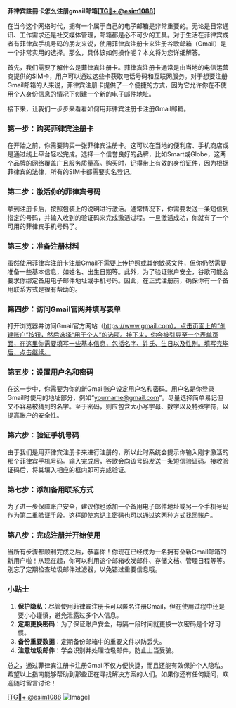 **菲律宾註冊卡怎么注册gmail邮箱[[TG💪+ @esim1088](https://t.me/s/esim1088)]**

在当今这个网络时代，拥有一个属于自己的电子邮箱是非常重要的。无论是日常通讯、工作需求还是社交媒体管理，邮箱都是必不可少的工具。对于生活在菲律宾或者有菲律宾手机号码的朋友来说，使用菲律宾注册卡来注册谷歌邮箱（Gmail）是一个非常实用的选择。那么，具体该如何操作呢？本文将为您详细解答。

首先，我们需要了解什么是菲律宾注册卡。菲律宾注册卡通常是由当地的电信运营商提供的SIM卡，用户可以通过这些卡获取电话号码和互联网服务。对于想要注册Gmail邮箱的人来说，菲律宾注册卡提供了一个便捷的方式，因为它允许你在不使用个人身份信息的情况下创建一个新的电子邮件地址。

接下来，让我们一步步来看看如何用菲律宾注册卡注册Gmail邮箱。

### 第一步：购买菲律宾注册卡

在开始之前，你需要购买一张菲律宾注册卡。这可以在当地的便利店、手机商店或是通过线上平台轻松完成。选择一个信誉良好的品牌，比如Smart或Globe，这两个品牌的网络覆盖广且服务质量高。购买时，记得带上有效的身份证件，因为根据菲律宾的法律，所有的SIM卡都需要实名登记。

### 第二步：激活你的菲律宾号码

拿到注册卡后，按照包装上的说明进行激活。通常情况下，你需要发送一条短信到指定的号码，并输入收到的验证码来完成激活过程。一旦激活成功，你就有了一个可用的菲律宾手机号码了。

### 第三步：准备注册材料

虽然使用菲律宾注册卡注册Gmail不需要上传护照或其他敏感文件，但你仍然需要准备一些基本信息，如姓名、出生日期等。此外，为了验证账户安全，谷歌可能会要求你绑定备用电子邮件地址或手机号码。因此，在正式注册前，确保你有一个备用联系方式是很有帮助的。

### 第四步：访问Gmail官网并填写表单

打开浏览器并访问Gmail官方网站（https://www.gmail.com）。点击页面上的“创建账户”按钮，然后选择“用于个人”的选项。接下来，你会被引导至一个表单页面，在这里你需要填写一些基本信息，包括名字、姓氏、生日以及性别。填写完毕后，点击继续。

### 第五步：设置用户名和密码

在这一步中，你需要为你的新Gmail账户设定用户名和密码。用户名是你登录Gmail时使用的地址部分，例如“yourname@gmail.com”。尽量选择简单易记但又不容易被猜到的名字。至于密码，则应包含大小写字母、数字以及特殊字符，以提高账户的安全性。

### 第六步：验证手机号码

由于我们是用菲律宾注册卡来进行注册的，所以此时系统会提示你输入刚才激活的那个菲律宾手机号码。输入完成后，谷歌会向该号码发送一条短信验证码。接收验证码后，将其填入相应的框内即可完成验证。

### 第七步：添加备用联系方式

为了进一步保障账户安全，建议你也添加一个备用电子邮件地址或另一个手机号码作为第二重验证手段。这样即使忘记主密码也可以通过这两种方式找回账户。

### 第八步：完成注册并开始使用

当所有步骤都顺利完成之后，恭喜你！你现在已经成为一名拥有全新Gmail邮箱的新用户啦！从现在起，你可以利用这个邮箱收发邮件、存储文档、管理日程等等。别忘了定期检查垃圾邮件过滤器，以免错过重要信息哦。

### 小贴士

1. **保护隐私**：尽管使用菲律宾注册卡可以匿名注册Gmail，但在使用过程中还是要小心谨慎，避免泄露过多个人信息。
2. **定期更换密码**：为了保证账户安全，每隔一段时间就更换一次密码是个好习惯。
3. **备份重要数据**：定期备份邮箱中的重要文件以防丢失。
4. **注意垃圾邮件**：学会识别并处理垃圾邮件，防止上当受骗。

总之，通过菲律宾注册卡注册Gmail不仅方便快捷，而且还能有效保护个人隐私。希望以上指南能够帮助到那些正在寻找解决方案的人们。如果你还有任何疑问，欢迎随时留言讨论！

[[TG💪+ @esim1088](https://t.me/s/esim1088) ![Image](https://i.postimg.cc/4NQfJmqS/Snipaste-2025-05-13-00-14-12.png)]